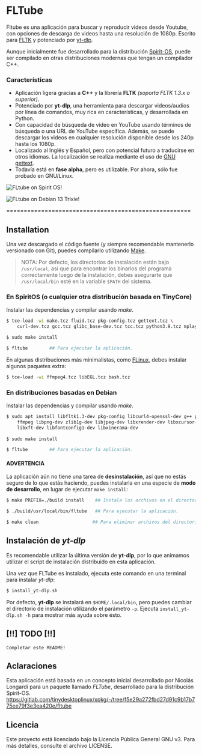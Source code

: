 # FLTube

Fltube es una aplicación para buscar y reproducir videos desde Youtube, con opciones de descarga de videos hasta una resolución de 1080p. Escrito para [FLTK](https://www.fltk.org/) y potenciado por [yt-dlp](https://github.com/yt-dlp/yt-dlp).

Aunque inicialmente fue desarrollado para la distribución [Spirit-OS](https://spirit-os.sourceforge.io/), puede ser compilado en otras distribuciones modernas que tengan un compilador C++.

### Características
- Aplicación ligera gracias a **C++** y la librería **FLTK** *(soporta FLTK 1.3.x o superior)*.
- Potenciado por **yt-dlp**, una herramienta para descargar videos/audios por línea de comandos, muy rica en características, y desarrollada en Python.
- Con capacidad de búsqueda de video en YouTube usando términos de búsqueda o una URL de YouTube específica. Además, se puede descargar los videos en cualquier resolución disponible desde los 240p hasta los 1080p.
- Localizado al Inglés y Español, pero con potencial futuro a traducirse en otros idiomas. La localización se realiza mediante el uso de [GNU gettext](https://www.gnu.org/software/gettext/).
- Todavía está en **fase alpha**, pero es utilizable. Por ahora, sólo fue probado en GNU/Linux.

![FLtube on Spirit OS!](https://i.postimg.cc/zXyrVV4S/fltube-screenshot-1.png "Fltube on Spirit OS")

![FLtube on Debian 13 Trixie!](https://i.postimg.cc/pdVFvCgX/fltube-demo-3.png "Fltube on Debian 13 Trixie")


=====================================================

## Installation

Una vez descargado el código fuente (y siempre recomendable mantenerlo versionado con Git), puedes compilarlo utilizando [Make](https://www.gnu.org/software/make/).
> NOTA: Por defecto, los directorios de instalación están bajo `/usr/local`, así que para encontrar los binarios del programa correctamente luego de la instalación, debes asegurarte que `/usr/local/bin` esté en la variable `$PATH` del sistema.

### En SpiritOS (o cualquier otra distribución basada en TinyCore)

Instalar las dependencias y compilar usando *make*.
```bash
$ tce-load -wi make.tcz fluid.tcz pkg-config.tcz gettext.tcz \ 
    curl-dev.tcz gcc.tcz glibc_base-dev.tcz tcc.tcz python3.9.tcz mplayer-cli.tcz 

$ sudo make install

$ fltube        ## Para ejecutar la aplicación.
```

En algunas distribuciones más minimalistas, como [FLinux](https://flinux-distro.sourceforge.io/), debes instalar algunos paquetes extra:
```bash
$ tce-load -wi ffmpeg4.tcz libEGL.tcz bash.tcz
``` 

### En distribuciones basadas en Debian

Instalar las dependencias y compilar usando *make*.
```bash
$ sudo apt install libfltk1.3-dev pkg-config libcurl4-openssl-dev g++ python3 gettext wget mplayer\
    ffmpeg libpng-dev zlib1g-dev libjpeg-dev libxrender-dev libxcursor-dev libxfixes-dev libxext-dev \
    libxft-dev libfontconfig1-dev libxinerama-dev
    
$ sudo make install

$ fltube        ## Para ejecutar la aplicación.
```

#### ADVERTENCIA

La aplicación aún no tiene una tarea de **desinstalación**, así que no estás seguro de lo que estás haciendo, puedes instalarla en una especie de **modo de desarrollo**, en lugar de ejecutar `make install`:

```bash
$ make PREFIX=./build install    ## Instala los archivos en el directorio relativo "./build"...

$ ./build/usr/local/bin/fltube   ## Para ejecutar la aplicación.

$ make clean                    ## Para eliminar archivos del directorio ./build.
```

## Instalación de *yt-dlp*

Es recomendable utilizar la última versión de **yt-dlp**, por lo que animamos utilizar el script de instalación distribuido en esta aplicación.

Una vez que FLTube es instalado, ejecuta este comando en una terminal para instalar *yt-dlp*:
```bash
$ install_yt-dlp.sh
```

Por defecto, **yt-dlp** se instalará en `$HOME/.local/bin`, pero puedes cambiar el directorio de instalación utilizando el parámetro `-p`. Ejecuta `install_yt-dlp.sh -h` para mostrar más ayuda sobre ésto.


## [!!] TODO [!!]
    
    Completar este README!

## Aclaraciones

Esta aplicación está basada en un concepto inicial desarrollado por Nicolás Longardi para un paquete llamado *FLTube*, desarrollado para la distribución Spirit-OS. https://gitlab.com/tinydesktoplinux/xpkg/-/tree/f5e29a272fbd27d91c9b17b775ee79f3e3ea420e/fltube

    
## Licencia

Este proyecto está licenciado bajo la Licencia Pública General GNU v3. Para más detalles, consulte el archivo LICENSE.

